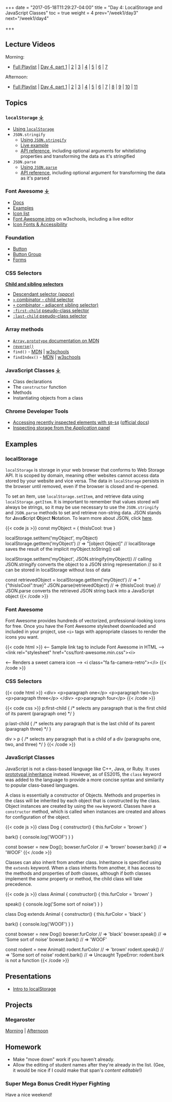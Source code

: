 +++
date = "2017-05-18T11:29:27-04:00"
title = "Day 4: LocalStorage and JavaScript Classes"
toc = true
weight = 4
prev="/week1/day3"
next="/week1/day4"

+++

## Lecture Videos

Morning:

* [Full Playlist](https://www.youtube.com/playlist?list=PLuT2TqJuwaY_bcdBTgaK3S8VrN_6POv5F) | [Day 4, part 1](https://www.youtube.com/watch?v=YGj8J6MceYg&list=PLuT2TqJuwaY_bcdBTgaK3S8VrN_6POv5F&index=11) | [2](https://www.youtube.com/watch?v=zvYmxL1ojaI&list=PLuT2TqJuwaY_bcdBTgaK3S8VrN_6POv5F&index=12) | [3](https://www.youtube.com/watch?v=MALqYKxz9-Y&list=PLuT2TqJuwaY_bcdBTgaK3S8VrN_6POv5F&index=13) | [4](https://www.youtube.com/watch?v=8wfKQnitrmY&list=PLuT2TqJuwaY_bcdBTgaK3S8VrN_6POv5F&index=14) | [5](https://www.youtube.com/watch?v=2l7bv4a3S-s&list=PLuT2TqJuwaY_bcdBTgaK3S8VrN_6POv5F&index=15) | [6](https://www.youtube.com/watch?v=59thZz_yFgE&list=PLuT2TqJuwaY_bcdBTgaK3S8VrN_6POv5F&index=16) | [7](https://www.youtube.com/watch?v=w-bqy6n8Gco&list=PLuT2TqJuwaY_bcdBTgaK3S8VrN_6POv5F&index=17)

Afternoon:

* [Full Playlist](https://www.youtube.com/playlist?list=PLuT2TqJuwaY8syQZ9ERbc2gtX_v1m2xqG) | [Day 4, part 1](https://www.youtube.com/watch?v=mpEFSr8eXEY&index=16&list=PLuT2TqJuwaY8syQZ9ERbc2gtX_v1m2xqG) | [2](https://www.youtube.com/watch?v=IkNAVmWuPDU&index=17&list=PLuT2TqJuwaY8syQZ9ERbc2gtX_v1m2xqG) | [3](https://www.youtube.com/watch?v=i2XL0mV1qmU&index=18&list=PLuT2TqJuwaY8syQZ9ERbc2gtX_v1m2xqG) | [4](https://www.youtube.com/watch?v=3KIvEuhPJag&index=19&list=PLuT2TqJuwaY8syQZ9ERbc2gtX_v1m2xqG) | [5](https://www.youtube.com/watch?v=gTiMSnn-4nU&index=20&list=PLuT2TqJuwaY8syQZ9ERbc2gtX_v1m2xqG) | [6](https://www.youtube.com/watch?v=xd2ewpDX_yE&index=21&list=PLuT2TqJuwaY8syQZ9ERbc2gtX_v1m2xqG) | [7](https://www.youtube.com/watch?v=NixaLyI35HU&index=22&list=PLuT2TqJuwaY8syQZ9ERbc2gtX_v1m2xqG) | [8](https://www.youtube.com/watch?v=0U5F5qO9cv4&index=23&list=PLuT2TqJuwaY8syQZ9ERbc2gtX_v1m2xqG) | [9](https://www.youtube.com/watch?v=YrEgnscYuO4&list=PLuT2TqJuwaY8syQZ9ERbc2gtX_v1m2xqG&index=24) | [10](https://www.youtube.com/watch?v=KS47lxLSYvc&list=PLuT2TqJuwaY8syQZ9ERbc2gtX_v1m2xqG&index=25) | [11](https://www.youtube.com/watch?v=VSDpPnlZ3ig&list=PLuT2TqJuwaY8syQZ9ERbc2gtX_v1m2xqG&index=26)

## Topics

### `localStorage` [↓](#localstorage)
* [Using `localStorage`]((https://www.smashingmagazine.com/2010/10/local-storage-and-how-to-use-it/))
* `JSON.stringify`
  * [Using `JSON.stringify`](http://www.dyn-web.com/tutorials/php-js/json/stringify.php)
  * [Live example](http://jsfiddle.net/queryj/hLkUz/)
  * [API reference](https://developer.mozilla.org/en-US/docs/Web/JavaScript/Reference/Global_Objects/JSON/stringify), including optional arguments for whitelisting properties and transforming the data as it's stringified
* `JSON.parse`
  * [Using `JSON.parse`](http://www.dyn-web.com/tutorials/php-js/json/parse.php)
  * [API reference](https://developer.mozilla.org/en-US/docs/Web/JavaScript/Reference/Global_Objects/JSON/parse), including optional argument for transforming the data as it's parsed

### Font Awesome [↓](#font-awesome)
* [Docs](http://fontawesome.io/)
* [Examples](http://fontawesome.io/examples/)
* [Icon list](http://fontawesome.io/icons/)
* [Font Awesome intro](http://www.w3schools.com/icons/fontawesome_icons_intro.asp) on w3schools, including a live editor
* [Icon Fonts &amp; Accessibility](http://fontawesome.io/accessibility/)

### Foundation
* [Button](http://foundation.zurb.com/sites/docs/button.html)
* [Button Group](http://foundation.zurb.com/sites/docs/button-group.html)
* [Forms](http://foundation.zurb.com/sites/docs/forms.html)

### CSS Selectors
**[Child and sibling selectors](https://css-tricks.com/child-and-sibling-selectors/)**

* [Descendant selector (_space_)](https://css-tricks.com/almanac/selectors/d/descendant/)
* [`>` combinator - child selector](https://css-tricks.com/almanac/selectors/c/child/)
* [`+` combinator - adjacent sibling selector)](https://css-tricks.com/almanac/selectors/a/adjacent-sibling/)
* [`:first-child` pseudo-class selector](https://css-tricks.com/almanac/selectors/f/first-child/)
* [`:last-child` pseudo-class selector](https://css-tricks.com/almanac/selectors/l/last-child/)

### Array methods
* [`Array.prototype` documentation on MDN](https://developer.mozilla.org/en-US/docs/Web/JavaScript/Reference/Global_Objects/Array/prototype?v=control)
* [`reverse()`](https://developer.mozilla.org/en-US/docs/Web/JavaScript/Reference/Global_Objects/Array/reverse?v=control)
* `find()` - [MDN](https://developer.mozilla.org/en-US/docs/Web/JavaScript/Reference/Global_Objects/Array/find?v=control) | [w3schools](https://www.w3schools.com/jsref/jsref_find.asp)
* `findIndex()` - [MDN](https://developer.mozilla.org/en-US/docs/Web/JavaScript/Reference/Global_Objects/Array/findIndex?v=control) | [w3schools](https://www.w3schools.com/jsref/jsref_findindex.asp)

### JavaScript Classes [↓](#javascript-classes)
* Class declarations
* The `constructor` function
* Methods
* Instantiating objects from a class

### Chrome Developer Tools
* [Accessing recently inspected elements with `$0`-`$4`](https://willd.me/posts/0-in-chrome-dev-tools) ([official docs](https://developers.google.com/web/tools/chrome-devtools/console/command-line-reference#0_-_4))
* [Inspecting storage from the _Application_ panel](https://developers.google.com/web/tools/chrome-devtools/manage-data/local-storage)

## Examples
### localStorage

`localStorage` is storage in your web browser that conforms to Web Storage API.  It is scoped by domain, meaning other websites cannot access data stored by your website and vice versa.  The data in `localStorage` persists in the browser until removed, even if the browser is closed and re-opened.

To set an item, use `localStorage.setItem`, and retrieve data using `localStorage.getItem`.  It is important to remember that values stored will always be strings, so it may be use necessary to use the `JSON.stringify` and `JSON.parse` methods to set and retrieve non-string data.  JSON stands for **J**ava**S**cript **O**bject **N**otation.  To learn more about JSON, click [here](https://www.w3schools.com/js/js_json_intro.asp).

{{< code js >}}
const myObject = {
  thisIsCool: true
}

localStorage.setItem('myObject', myObject)
localStorage.getItem('myObject') // => "[object Object]"
// localStorage saves the result of the implicit myObject.toString() call

localStorage.setItem('myObject', JSON.stringify(myObject))
// calling JSON.stringify converts the object to a JSON string representation
// so it can be stored in localStorage without loss of data

const retrievedObject = localStorage.getItem('myObject') // => "{"thisIsCool":true}"
JSON.parse(retrievedObject) // => {thisIsCool: true}
// JSON.parse converts the retrieved JSON string back into a JavaScript object
{{< /code >}}

### Font Awesome

Font Awesome provides hundreds of vectorized, professional-looking icons for free.  Once you have the Font Awesome stylesheet downloaded and included in your project, use `<i>` tags with appropriate classes to render the icons you want.

{{< code html >}}
&lt;-- Sample link tag to include Font Awesome in HTML --&gt;
&lt;link rel=&quot;stylesheet&quot; href=&quot;css/font-awesome.min.css&quot;&gt;&lt;i&gt;

&lt;-- Renders a sweet camera icon --&gt;
&lt;i class=&quot;fa fa-camera-retro&quot;&gt;&lt;/i&gt;
{{< /code >}}

### CSS Selectors

{{< code html >}}
&lt;div&gt;
  &lt;p&gt;paragraph one&lt;/p&gt;
  &lt;p&gt;paragraph two&lt;/p&gt;
  &lt;p&gt;paragraph three&lt;/p&gt;
&lt;/div&gt;
&lt;p&gt;paragraph four&lt;/p&gt;
{{< /code >}}

{{< code css >}}
p:first-child {
  /* selects any paragraph that is the first child of its parent (paragraph one) */
}

p:last-child {
  /* selects any paragraph that is the last child of its parent (paragraph three) */
}

div > p {
  /* selects any paragraph that is a child of a div (paragraphs one, two, and three) */
}
{{< /code >}}

### JavaScript Classes

JavaScript is not a class-based language like C++, Java, or Ruby.  It uses [prototypal inheritance](https://developer.mozilla.org/en-US/docs/Web/JavaScript/Inheritance_and_the_prototype_chain) instead.  However, as of ES2015, the `class` keyword was added to the language to provide a more concise syntax and similarity to popular class-based languages.

A class is essentially a constructor of Objects.  Methods and properties in the class will be inherited by each object that is constructed by the class.  Object instances are created by using the `new` keyword.  Classes have a `constructor` method, which is called when instances are created and allows for configuration of the object.

{{< code js >}}
class Dog {
  constructor() {
    this.furColor = 'brown'
  }

  bark() {
    console.log('WOOF')
  }
}

const bowser = new Dog();
bowser.furColor // => 'brown'
bowser.bark()   // => 'WOOF'
{{< /code >}}

Classes can also inherit from another class.  Inheritance is specified using the `extends` keyword.  When a class inherits from another, it has access to the methods and properties of *both* classes, although if both classes implement the *same* property or method, the child class will take precedence.

{{< code js >}}
class Animal {
  constructor() {
    this.furColor = 'brown'
  }

  speak() {
    console.log('Some sort of noise')
  }
}

class Dog extends Animal {
  constructor() {
    this.furColor = 'black'
  }

  bark() {
    console.log('WOOF')
  }
}

const bowser = new Dog()
bowser.furColor // => 'black'
bowser.speak()  // => 'Some sort of noise'
bowser.bark()   // => 'WOOF'

const rodent = new Animal()
rodent.furColor // => 'brown'
rodent.speak()  // => 'Some sort of noise'
rodent.bark()   // => Uncaught TypeError: rodent.bark is not a function
{{< /code >}}


## Presentations

* [Intro to localStorage](/04-local-storage.pdf)

## Projects

### Megaroster

[Morning](https://github.com/xtbc17s1/megaroster/tree/b3f42521a8c764fc7c956cb8a01ee322dc2b9e2b) | [Afternoon](https://github.com/xtbc17s1/megaroster/tree/443b3c889e4b7592bc842570c3a6c681b2900977)

## Homework

* Make "move down" work if you haven't already.
* Allow the editing of student names after they're already in the list. (Gee, it would be nice if I could make that span's _content editable_!)

### Super Mega Bonus Credit Hyper Fighting

Have a nice weekend!